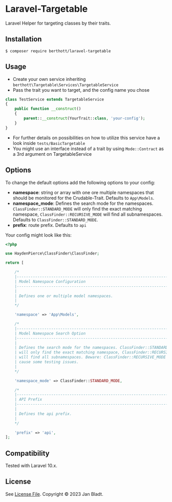 # Laravel-Targetable

Laravel Helper for targeting classes by their traits.

## Installation

```
$ composer require berthott/laravel-targetable
```

## Usage

* Create your own service inheriting `berthott\Targetable\Services\TargetableService`
* Pass the trait you want to target, and the config name you chose

```php
class TestService extends TargetableService
{
    public function __construct()
    {
        parent::__construct(YourTrait::class, 'your-config');
    }
}
```

* For further details on possibilities on how to utilize this service have a look inside `tests/BasicTargetable`
* You might use an interface instead of a trait by using `Mode::Contract` as a 3rd argument on TargetableService

## Options

To change the default options add the following options to your config:

* **namespace**: string or array with one ore multiple namespaces that should be monitored for the Crudable-Trait. Defaults to `App\Models`.
* **namespace\_mode**: Defines the search mode for the namespaces. `ClassFinder::STANDARD_MODE` will only find the exact matching namespace, `ClassFinder::RECURSIVE_MODE` will find all subnamespaces. Defaults to `ClassFinder::STANDARD_MODE`.
* **prefix**: route prefix. Defaults to `api`

Your config might look like this:
```php
<?php

use HaydenPierce\ClassFinder\ClassFinder;

return [

    /*
    |--------------------------------------------------------------------------
    | Model Namespace Configuration
    |--------------------------------------------------------------------------
    |
    | Defines one or multiple model namespaces.
    |
    */

    'namespace' => 'App\Models',

    /*
    |--------------------------------------------------------------------------
    | Model Namespace Search Option
    |--------------------------------------------------------------------------
    |
    | Defines the search mode for the namespaces. ClassFinder::STANDARD_MODE
    | will only find the exact matching namespace, ClassFinder::RECURSIVE_MODE
    | will find all subnamespaces. Beware: ClassFinder::RECURSIVE_MODE might 
    | cause some testing issues.
    |
    */

    'namespace_mode' => ClassFinder::STANDARD_MODE,

    /*
    |--------------------------------------------------------------------------
    | API Prefix
    |--------------------------------------------------------------------------
    |
    | Defines the api prefix.
    |
    */

    'prefix' => 'api',
];
```

## Compatibility

Tested with Laravel 10.x.

## License

See [License File](license.md). Copyright © 2023 Jan Bladt.